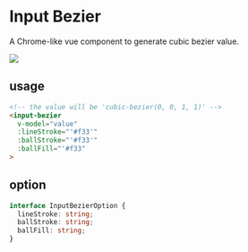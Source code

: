 # Input Bezier

A Chrome-like vue component to generate cubic bezier value.

![](https://ftp.bmp.ovh/imgs/2020/06/61a58378f44e212d.gif)

## usage

```html
<!-- the value will be 'cubic-bezier(0, 0, 1, 1)' -->
<input-bezier
  v-model="value"
  :lineStroke="'#f33'"
  :ballStroke="'#f33'"
  :ballFill="'#f33"
>
```

## option

```typescript
interface InputBezierOption {
  lineStroke: string;
  ballStroke: string;
  ballFill: string;
}
```
